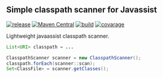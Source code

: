 ## Simple classpath scanner for Javassist

[![release](http://github-release-version.herokuapp.com/github/baev/javassist-classpath-scanner/release.svg?style=flat)](https://github.com/baev/javassist-classpath-scanner/releases/latest) [![Maven Central](https://maven-badges.herokuapp.com/maven-central/com.github.baev/javassist-classpath-scanner/badge.svg?style=flat)](https://maven-badges.herokuapp.com/maven-central/com.github.baev/javassist-classpath-scanner) [![build](https://img.shields.io/jenkins/s/http/ci.qatools.ru/javassist-classpath-scanner_master-deploy.svg?style=flat)](http://ci.qatools.ru/job/javassist-classpath-scanner_master-deploy/lastBuild/)
[![covarage](https://img.shields.io/sonar/http/sonar.qatools.ru/com.github.baev:javassist-classpath-scanner/coverage.svg?style=flat)](http://sonar.qatools.ru/dashboard/index/com.github.baev:javassist-classpath-scanner)

Lightweight javaassist classpath scanner. 


```java
List<URI> classpath = ...

ClasspathScanner scanner = new ClasspathScanner();
classpath.forEach(scanner::scan);
Set<ClassFile> = scanner.getClasses();
```
